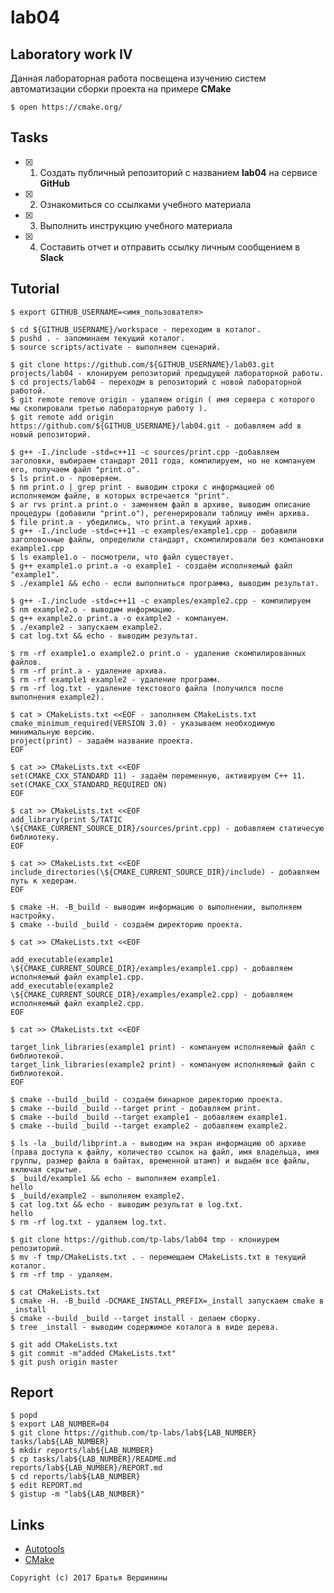 # lab04
## Laboratory work IV

Данная лабораторная работа посвещена изучению систем автоматизации сборки проекта на примере **CMake**

```ShellSession
$ open https://cmake.org/
```

## Tasks

- [x] 1. Создать публичный репозиторий с названием **lab04** на сервисе **GitHub**
- [x] 2. Ознакомиться со ссылками учебного материала
- [x] 3. Выполнить инструкцию учебного материала
- [x] 4. Составить отчет и отправить ссылку личным сообщением в **Slack**

## Tutorial

```ShellSession
$ export GITHUB_USERNAME=<имя_пользователя>
```

```ShellSession
$ cd ${GITHUB_USERNAME}/workspace - переходим в коталог.
$ pushd . - запоминаем текущий коталог.
$ source scripts/activate - выполняем сценарий.
```

```ShellSession
$ git clone https://github.com/${GITHUB_USERNAME}/lab03.git projects/lab04 - клонируем репозиторий предыдущей лабораторной работы.
$ cd projects/lab04 - переходм в репозиторий с новой лабораторной работой.
$ git remote remove origin - удаляем origin ( имя сервера с которого мы скопировали третью лабораторную работу ).
$ git remote add origin https://github.com/${GITHUB_USERNAME}/lab04.git - добавляем add в новый репозиторий.
```

```ShellSession
$ g++ -I./include -std=c++11 -c sources/print.cpp -добавляем заголовки, выбираем стандарт 2011 года, компилируем, но не компануем его, получаем файл "print.o". 
$ ls print.o - проверяем.
$ nm print.o | grep print - выводим строки с информацией об исполняемом файле, в которых встречается "print". 
$ ar rvs print.a print.o - заменяем файл в архиве, выводим описание процедуры (добавили "print.o"), регенерировали таблицу имён архива.
$ file print.a - убедились, что print.a текущий архив.
$ g++ -I./include -std=c++11 -c examples/example1.cpp - добавили заголовочные файлы, определили стандарт, скомпилировали без компановки example1.cpp 
$ ls example1.o - посмотрели, что файл существует.
$ g++ example1.o print.a -o example1 - создаём исполняемый файл "example1". 
$ ./example1 && echo - если выполниться программа, выводим результат.
```

```ShellSession
$ g++ -I./include -std=c++11 -c examples/example2.cpp - компилируем
$ nm example2.o - выводим информацию.
$ g++ example2.o print.a -o example2 - компануем.
$ ./example2 - запускаем example2.
$ cat log.txt && echo - выводим результат.
```

```ShellSession
$ rm -rf example1.o example2.o print.o - удаление скомпилированных файлов.
$ rm -rf print.a - удаление архива.
$ rm -rf example1 example2 - удаление программ.
$ rm -rf log.txt - удаление текстового файла (получился после выполнения example2).
```

```ShellSession
$ cat > CMakeLists.txt <<EOF - заполняем CMakeLists.txt
cmake_minimum_required(VERSION 3.0) - указываем необходимую минимальную версию.
project(print) - задаём название проекта.
EOF
```

```ShellSession
$ cat >> CMakeLists.txt <<EOF
set(CMAKE_CXX_STANDARD 11) - задаём переменную, активируем C++ 11.
set(CMAKE_CXX_STANDARD_REQUIRED ON)
EOF
```

```ShellSession
$ cat >> CMakeLists.txt <<EOF
add_library(print S/TATIC \${CMAKE_CURRENT_SOURCE_DIR}/sources/print.cpp) - добавляем статичесую библиотеку.
EOF
```

```ShellSession
$ cat >> CMakeLists.txt <<EOF
include_directories(\${CMAKE_CURRENT_SOURCE_DIR}/include) - добавляем путь к хедерам.
EOF
```

```ShellSession
$ cmake -H. -B_build - выводим информацию о выполнении, выполняем настройку.
$ cmake --build _build - создаём директорию проекта.
```

```ShellSession
$ cat >> CMakeLists.txt <<EOF

add_executable(example1 \${CMAKE_CURRENT_SOURCE_DIR}/examples/example1.cpp) - добавляем исполняемый файл example1.cpp.
add_executable(example2 \${CMAKE_CURRENT_SOURCE_DIR}/examples/example2.cpp) - добавляем исполняемый файл example2.cpp.
EOF
```

```ShellSession
$ cat >> CMakeLists.txt <<EOF

target_link_libraries(example1 print) - компануем исполняемый файл с библиотекой.
target_link_libraries(example2 print) - компануем исполняемый файл с библиотекой.
EOF
```

```ShellSession
$ cmake --build _build - создаём бинарное директорию проекта.
$ cmake --build _build --target print - добавляем print.
$ cmake --build _build --target example1 - добавляем example1.
$ cmake --build _build --target example2 - добавляем example2.
```

```ShellSession
$ ls -la _build/libprint.a - выводим на экран информацию об архиве (права доступа к файлу, количество ссылок на файл, имя владельца, имя группы, размер файла в байтах, временной штамп) и выдаём все файлы, включая скрытые.
$ _build/example1 && echo - выполняем example1.
hello
$ _build/example2 - выполняем example2.
$ cat log.txt && echo - выводим результат в log.txt.
hello
$ rm -rf log.txt - удаляем log.txt.
```

```ShellSession
$ git clone https://github.com/tp-labs/lab04 tmp - клониурем репозиторий.
$ mv -f tmp/CMakeLists.txt . - перемещаем CMakeLists.txt в текущий коталог.
$ rm -rf tmp - удаляем.
```

```ShellSession
$ cat CMakeLists.txt
$ cmake -H. -B_build -DCMAKE_INSTALL_PREFIX=_install запускаем cmake в _install
$ cmake --build _build --target install - делаем сборку.
$ tree _install - выводим содержимое коталога в виде дерева.
```

```ShellSession
$ git add CMakeLists.txt
$ git commit -m"added CMakeLists.txt"
$ git push origin master
```

## Report

```ShellSession
$ popd
$ export LAB_NUMBER=04
$ git clone https://github.com/tp-labs/lab${LAB_NUMBER} tasks/lab${LAB_NUMBER}
$ mkdir reports/lab${LAB_NUMBER}
$ cp tasks/lab${LAB_NUMBER}/README.md reports/lab${LAB_NUMBER}/REPORT.md
$ cd reports/lab${LAB_NUMBER}
$ edit REPORT.md
$ gistup -m "lab${LAB_NUMBER}"
```

## Links

- [Autotools](http://www.gnu.org/software/automake/manual/html_node/Autotools-Introduction.html)
- [CMake](https://cgold.readthedocs.io/en/latest/index.html)

```
Copyright (c) 2017 Братья Вершинины
```

